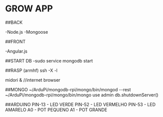 # GROW APP

##BACK

-Node.js
-Mongoose

##FRONT

-Angular.js


##START DB
-sudo service mongodb start



##RASP (armhf)
ssh -X <ip address of Rpi> -l <username on Rpi>

midori & //internet browser

##MONGO
~/ArduPi/mongodb-rpi/mongo/bin/mongod --rest
~/ArduPi/mongodb-rpi/mongo/bin/mongo
use admin
db.shutdownServer()

##ARDUINO
PIN-13 - LED VERDE
PIN-52 - LED VERMELHO
PIN-53 - LED AMARELO
A0     - POT PEQUENO
A1     - POT GRANDE